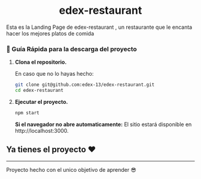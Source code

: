 <h1 align="center">
edex-restaurant
</h1>

<p>Esta es la Landing Page de edex-restaurant , un restaurante que le encanta hacer los mejores platos de comida</p>

### 🤖 Guía Rápida para la descarga del proyecto

1.  **Clona el repositorio.**

    En caso que no lo hayas hecho: 

    ```sh
    git clone git@github.com:edex-13/edex-restaurant.git
    cd edex-restaurant
    ```
2. **Ejecutar el proyecto.**
    ```sh
    npm start
    ```
    **Si el navegador no abre automaticamente:**
    El sitio estará disponible en http://localhost:3000.

## Ya tienes el proyecto ❤
--------

Proyecto hecho con el unico objetivo de aprender 😎
